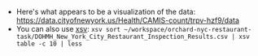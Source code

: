 * Here's what appears to be a visualization of the data: https://data.cityofnewyork.us/Health/CAMIS-count/trpv-hzf9/data
* You can also use [xsv]: `xsv sort ~/workspace/orchard-nyc-restaurant-task/DOHMH_New_York_City_Restaurant_Inspection_Results.csv | xsv table -c 10 | less`

[xsv]: https://github.com/BurntSushi/xsv

